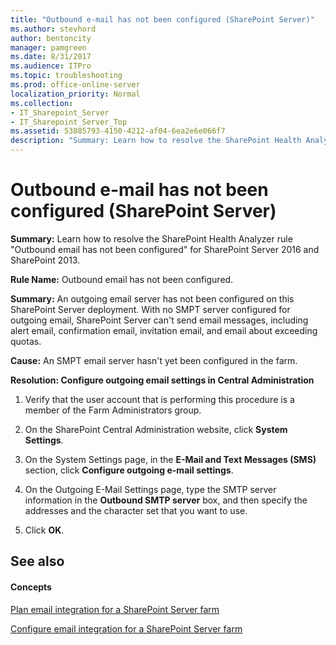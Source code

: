 ```yaml
---
title: "Outbound e-mail has not been configured (SharePoint Server)"
ms.author: stevhord
author: bentoncity
manager: pamgreen
ms.date: 8/31/2017
ms.audience: ITPro
ms.topic: troubleshooting
ms.prod: office-online-server
localization_priority: Normal
ms.collection:
- IT_Sharepoint_Server
- IT_Sharepoint_Server_Top
ms.assetid: 53885793-4150-4212-af04-6ea2e6e066f7
description: "Summary: Learn how to resolve the SharePoint Health Analyzer ruleOutbound email has not been configuredfor SharePoint Server 2016 and SharePoint 2013."
---
```


# Outbound e-mail has not been configured (SharePoint Server)

 **Summary:** Learn how to resolve the SharePoint Health Analyzer rule "Outbound email has not been configured" for SharePoint Server 2016 and SharePoint 2013. 
  
 **Rule Name:** Outbound email has not been configured. 
  
 **Summary:** An outgoing email server has not been configured on this SharePoint Server deployment. With no SMPT server configured for outgoing email, SharePoint Server can't send email messages, including alert email, confirmation email, invitation email, and email about exceeding quotas. 
  
 **Cause:** An SMPT email server hasn't yet been configured in the farm. 
  
 **Resolution: Configure outgoing email settings in Central Administration**
  
1. Verify that the user account that is performing this procedure is a member of the Farm Administrators group.
    
2. On the SharePoint Central Administration website, click **System Settings**.
    
3. On the System Settings page, in the **E-Mail and Text Messages (SMS)** section, click **Configure outgoing e-mail settings**.
    
4. On the Outgoing E-Mail Settings page, type the SMTP server information in the **Outbound SMTP server** box, and then specify the addresses and the character set that you want to use. 
    
5. Click **OK**.
    
## See also

#### Concepts

[Plan email integration for a SharePoint Server farm](../administration/email-integration-planning.md)
  
[Configure email integration for a SharePoint Server farm](../administration/configure-email-integration.md)


